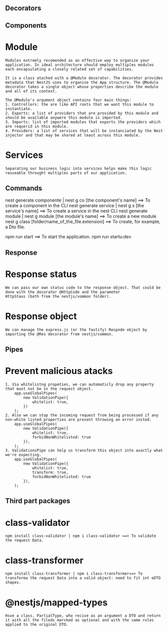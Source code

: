 ## Decorators


## Components
#   Module
    Modules extremly recomended as an effective way to organize your application. In ideal architecture should employ multiples modules each encapsulating a closely related set of capabilities.

    It is a class atached with a @Module decorator. The decorator provides metadata that NestJS uses to organize the App structure. The @Module decorator takes a single object whose properties describe the module and all of its context.

    The @Module's argument object contains four main things:
    1. Controllers: the are like API roots that we want this module to instantiate.
    2. Exports: a list of providers that are provided by this module and should be available anywere this module is imported.
    3. Imports: list of imported modules that exports the providers which are requerid in this module.
    4. Providers: a list of services that will be instanciated by the Nest injector and that may be shared at least across this module.

#   Services
    Separating our business logic into services helps make this logic reuseable throught multiples parts of our application.

## Commands
nest generate componente | nest g co [the component's name] ==> To create a component in the CLI
nest generate service | nest g s [the service's name] ==> To create a service in the nest CLI
nest generate module | nest g module [the module's name] ==> To create a new module
nest g class [folder/name_of_the_file.extension] ==> To create, for example, a Dto file.

npm run start ==> To start the application.
npm run startu:dev 

## Response 
#   Response status
    We can pass our own status code to the response object. That could be done with the decorator @HttpCode and the parameter
    HttpStaus (both from the nestjs/vommon folder).

#   Response object
    We can manage the express.js (or the fastify) Respnde object by importing the @Res decorator from nestjs/common.

## Pipes
#   Prevent malicious atacks
    1. Via whitelistng propeties, we can automaticly drop any property that must not be in the request object.
        app.useGlobalPipes(
            new ValidationPipe({
                whitelist: true,
            })
        );
    2. Also we can stop the incoming request from being processed if any non-white listed properties are present throwing an error insted.
        app.useGlobalPipes(
            new ValidationPipe({
                whitelist: true,
                forbidNonWhitelisted: true
            }),
        );
    3. ValidationsPipe can help us transform this object into axactly what we're expecting.
        app.useGlobalPipes(
            new ValidationPipe({
                whitelist: true,
                transform: true,
                forbidNonWhitelisted: true
            }),
        );

## Third part packages
#   class-validator
    npm install class-validator | npm i class-validator ==> To validate the request Data.
#   class-transformer
    npm install class-transformer | npm i class-transformer==> To transforma the request Data into a valid object: need to fit int eDTO shapes.
#   @nestjs/mapped-types
    Hsve a class, PartialType, who recive as an argument a DTO and return it with all the fileds marcked as optional and with the same rules applied to the original DTO.